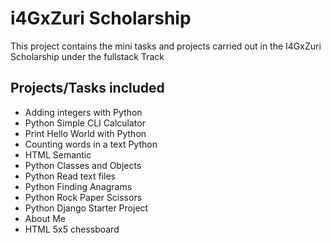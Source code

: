 # i4GxZuri Scholarship
This project contains the mini tasks and projects carried out in the I4GxZuri Scholarship under the fullstack Track

## Projects/Tasks included

- Adding integers with Python
- Python Simple CLI Calculator
- Print Hello World with Python
- Counting words in a text Python
- HTML Semantic
- Python Classes and Objects
- Python Read text files
- Python Finding Anagrams
- Python Rock Paper Scissors 
- Python Django Starter Project
- About Me
- HTML 5x5 chessboard